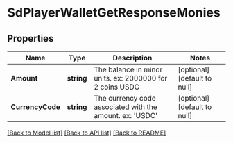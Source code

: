 # SdPlayerWalletGetResponseMonies

## Properties
Name | Type | Description | Notes
------------ | ------------- | ------------- | -------------
**Amount** | **string** | The balance in minor units. ex: 2000000 for 2 coins USDC | [optional] [default to null]
**CurrencyCode** | **string** | The currency code associated with the amount. ex: &#x27;USDC&#x27; | [optional] [default to null]

[[Back to Model list]](../README.md#documentation-for-models) [[Back to API list]](../README.md#documentation-for-api-endpoints) [[Back to README]](../README.md)

